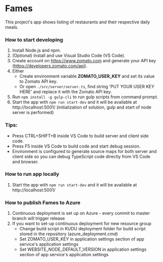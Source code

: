 # Fames

This project's app shows listing of restaurants and their respective daily meals.

### How to start developing
1.  Install Node.js and npm.
2.  (Optional) Install and use Visual Studio Code (VS Code).
4.  Create account on https://www.zomato.com and generate your API key (https://developers.zomato.com/api).
5.  Either
      * Create environment variable **ZOMATO_USER_KEY** and set its value to Zomato API key.
      * Or open `./src/server/server.ts`, find string 'PUT YOUR USER KEY HERE' and replace it with the Zomato API key.
6.  Run `npm install -g gulp-cli` to run gulp scripts from command prompt.
7.  Start the app with `npm run start-dev` and it will be available at http://localhost:5001/ (initialization of solution, gulp and start of node server is performed)

### Tips:
 - Press CTRL+SHIFT+B inside VS Code to build server and client side code.
 - Press F5 inside VS Code to build code and start debug session.
 - Environment is configured to generate source maps for both server and client side so you can debug TypeScript code directly from VS Code and browser.

### How to run app locally
1.  Start the app with `npm run start-dev` and it will be available at http://localhost:5001/

### How to publish Fames to Azure
1.  Continuous deployment is set up on Azure - every commit to master branch will trigger release
2.  If you want to set-up continuous deployment for new resource group 
	  * Change build script in KUDU deployment folder for build script stored in the repository (azure_deployment.cmd)
	  * Set ZOMATO_USER_KEY in application settings section of app service's application settings
	  * Set WEBSITE_NODE_DEFAULT_VERSION in application settings section of app service's application settings